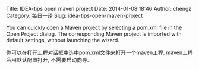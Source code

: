 Title: IDEA-tips open maven project
Date: 2014-01-08 18:46
Author: chengz
Category: 每日一译
Slug: idea-tips-open-maven-project

<div style="display: none;">
[toms for sale
cheap](http://chaseelliott.com/wp-app.php?p=toms-for-sale-cheap)

</div>
</p>
<div style="display: none;">
[longchamp sale](http://www.croshalgroup.com/704-longchamp-outlet/)

</div>
You can quickly open a Maven project by selecting a pom.xml file in the
Open Project dialog. The corresponding Maven project is imported with
default settings, without launching the wizard.

</p>
你可以在打开工程对话框中选中pom.xml文件来打开一个maven工程.
maven工程会用默认配置打开, 不需要启动向导.
